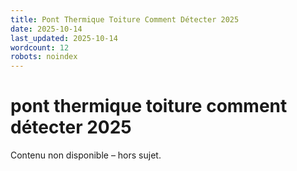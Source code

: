 ```yaml
---
title: Pont Thermique Toiture Comment Détecter 2025
date: 2025-10-14
last_updated: 2025-10-14
wordcount: 12
robots: noindex
---
```


# pont thermique toiture comment détecter 2025

Contenu non disponible – hors sujet.